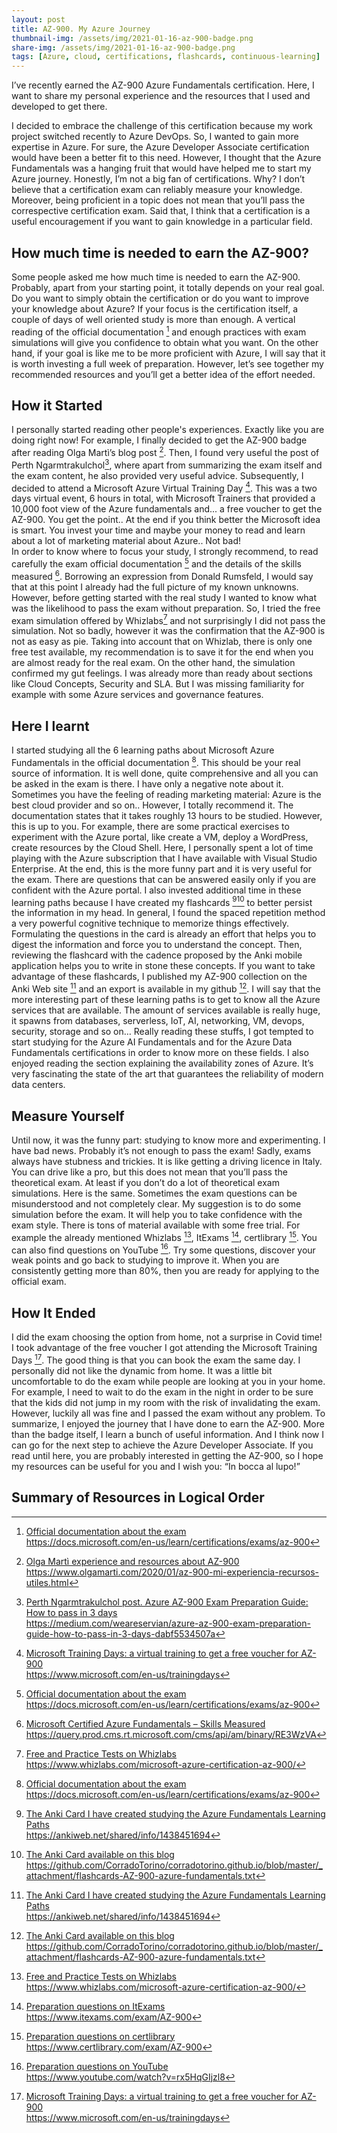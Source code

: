 ```yaml
---
layout: post
title: AZ-900. My Azure Journey
thumbnail-img: /assets/img/2021-01-16-az-900-badge.png
share-img: /assets/img/2021-01-16-az-900-badge.png
tags: [Azure, cloud, certifications, flashcards, continuous-learning]
---
```

I’ve recently earned the AZ-900 Azure Fundamentals certification. Here, I want to share my personal experience and the resources that I used and developed to get there.

I decided to embrace the challenge of this certification because my work project switched recently to Azure DevOps. So, I wanted to gain more expertise in Azure. For sure, the Azure Developer Associate certification would have been a better fit to this need. However, I thought that the Azure Fundamentals was a hanging fruit that would have helped me to start my Azure journey. Honestly, I’m not a big fan of certifications. Why? I don’t believe that a certification exam can reliably measure your knowledge. Moreover, being proficient in a topic does not mean that you’ll pass the correspective certification exam. Said that, I think that a certification is a useful encouragement if you want to gain knowledge in a particular field.

## How much time is needed to earn the AZ-900?

Some people asked me how much time is needed to earn the AZ-900. Probably, apart from your starting point, it totally depends on your real goal. Do you want to simply obtain the certification or do you want to improve your knowledge about Azure? If your focus is the certification itself, a couple of days of well oriented study is more than enough. A vertical reading of the official documentation [^4] and enough practices with exam simulations will give you confidence to obtain what you want. On the other hand, if your goal is like me to be more proficient with Azure, I will say that it is worth investing a full week of preparation. However, let’s see together my recommended resources and you’ll get a better idea of the effort needed.

## How it Started

I personally started reading other people's experiences. Exactly like you are doing right now! For example, I finally decided to get the AZ-900 badge after reading Olga Martì’s blog post [^1]. Then, I found very useful the post of Perth Ngarmtrakulchol[^2], where apart from summarizing the exam itself and the exam content, he also provided very useful advice. Subsequently, I decided to attend a Microsoft Azure Virtual Training Day [^3]. This was a two days virtual event, 6 hours in total, with Microsoft Trainers that provided a 10,000 foot view of the Azure fundamentals and... a free voucher to get the AZ-900. You get the point.. At the end if you think better the Microsoft idea is smart. You invest your time and maybe your money to read and learn about a lot of marketing material about Azure.. Not bad!  
In order to know where to focus your study, I strongly recommend, to read carefully the exam official documentation [^4] and the details of the skills measured [^5].
Borrowing an expression from Donald Rumsfeld, I would say that at this point I already had the full picture of my known unknowns. However, before getting started with the real study I wanted to know what was the likelihood to pass the exam without preparation. So, I tried the free exam simulation offered by Whizlabs[^6] and not surprisingly I did not pass the simulation. Not so badly, however it was the confirmation that the AZ-900 is not as easy as pie. Taking into account that on Whizlab, there is only one free test available, my recommendation is to save it for the end when you are almost ready for the real exam. On the other hand, the simulation confirmed my gut feelings. I was already more than ready about sections like Cloud Concepts, Security and SLA. But I was missing familiarity for example with some Azure services and governance features. 

## Here I learnt

I started studying all the 6 learning paths about Microsoft Azure Fundamentals in the official documentation [^4]. This should be your real source of information. It is well done, quite comprehensive and all you can be asked in the exam is there. I have only a negative note about it. Sometimes you have the feeling of reading marketing material: Azure is the best cloud provider and so on.. However, I totally recommend it. The documentation states that it takes roughly 13 hours to be studied. However, this is up to you. For example, there are some practical exercises to experiment with the Azure portal, like create a VM, deploy a WordPress, create resources by the Cloud Shell. Here, I personally spent a lot of time playing with the Azure subscription that I have available with Visual Studio Enterprise. At the end, this is the more funny part and it is very useful for the exam. There are questions that can be answered easily only if you are confident with the Azure portal. 
I also invested additional time in these learning paths because I have created my flashcards [^7][^8] to better persist the information in my head. In general, I found the spaced repetition method a very powerful cognitive technique to memorize things effectively. Formulating the questions in the card is already an effort that helps you to digest the information and force you to understand the concept. Then, reviewing the flashcard with the cadence proposed by the Anki mobile application helps you to write in stone these concepts. If you want to take advantage of these flashcards, I published my AZ-900 collection on the Anki Web site [^7] and an export is available in my github [^8]. 
I will say that the more interesting part of these learning paths is to get to know all the Azure services that are available. The amount of services available is really huge, it spawns from databases, serverless, IoT, AI, networking, VM, devops, security, storage and so on… Really reading these stuffs, I got tempted to start studying for the Azure AI Fundamentals and for the Azure Data Fundamentals certifications in order to know more on these fields. I also enjoyed reading the section explaining the availability zones of Azure. It’s very fascinating the state of the art that guarantees the reliability of modern data centers. 

## Measure Yourself
Until now, it was the funny part: studying to know more and experimenting. I have bad news. Probably it’s not enough to pass the exam! Sadly, exams always have stubness and trickies. It is like  getting a driving licence in Italy. You can drive like a pro, but this does not mean that you’ll pass the theoretical exam. At least if  you don’t do a lot of theoretical exam simulations. Here is the same. Sometimes the exam questions can be misunderstood and not completely clear. My suggestion is to do some simulation before the exam. It will help you to take confidence with the exam style. There is tons of material available with some free trial. For example the already mentioned Whizlabs [^6], ItExams [^9], certlibrary [^10]. You can also find questions on YouTube [^11]. Try some questions, discover your weak points and go back to studying to improve it. When you are consistently getting more than 80%, then you are ready for applying to the official exam.

## How It Ended
I did the exam choosing the option from home, not a surprise in Covid time! I took advantage of the free voucher I got attending the Microsoft Training Days [^3]. The good thing is that you can book the exam the same day. I personally did not like the dynamic from home. It was a little bit uncomfortable to do the exam while people are looking at you in your home. For example, I need to wait to do the exam in the night in order to be sure that the kids did not jump in my room with the risk of invalidating the exam. However, luckily all was fine and I passed the exam without any problem.
To summarize, I enjoyed the journey that I have done to earn the AZ-900. More than the badge itself, I learn a bunch of useful information. And I think now I can go for the next step to achieve the Azure Developer Associate. If you read until here, you are probably interested in getting the AZ-900, so I hope my resources can be useful for you and I wish you: “In bocca al lupo!”

## Summary of Resources in Logical Order

[^1]: [ Olga Martì experience and resources about AZ-900 <br>](https://www.olgamarti.com/2020/01/az-900-mi-experiencia-recursos-utiles.html) https://www.olgamarti.com/2020/01/az-900-mi-experiencia-recursos-utiles.html
[^2]: [ Perth Ngarmtrakulchol post. Azure AZ-900 Exam Preparation Guide: How to pass in 3 days <br>](https://medium.com/weareservian/azure-az-900-exam-preparation-guide-how-to-pass-in-3-days-dabf5534507a) https://medium.com/weareservian/azure-az-900-exam-preparation-guide-how-to-pass-in-3-days-dabf5534507a
[^3]: [ Microsoft Training Days: a virtual training to get a free voucher for AZ-900 <br>](https://www.microsoft.com/en-us/trainingdays) https://www.microsoft.com/en-us/trainingdays
[^4]: [ Official documentation about the exam <br>](https://docs.microsoft.com/en-us/learn/certifications/exams/az-900) https://docs.microsoft.com/en-us/learn/certifications/exams/az-900
[^5]: [ Microsoft Certified Azure Fundamentals – Skills Measured <br>](https://query.prod.cms.rt.microsoft.com/cms/api/am/binary/RE3WzVA) https://query.prod.cms.rt.microsoft.com/cms/api/am/binary/RE3WzVA
[^6]: [ Free and Practice Tests on Whizlabs <br>](https://www.whizlabs.com/microsoft-azure-certification-az-900/) https://www.whizlabs.com/microsoft-azure-certification-az-900/
[^7]: [ The Anki Card I have created studying the Azure Fundamentals Learning Paths <br>](https://ankiweb.net/shared/info/1438451694) https://ankiweb.net/shared/info/1438451694
[^8]: [ The Anki Card available on this blog <br>](https://github.com/CorradoTorino/corradotorino.github.io/blob/master/_attachment/flashcards-AZ-900-azure-fundamentals.txt) https://github.com/CorradoTorino/corradotorino.github.io/blob/master/_attachment/flashcards-AZ-900-azure-fundamentals.txt
[^9]: [ Preparation questions on ItExams <br>](https://www.itexams.com/exam/AZ-900) https://www.itexams.com/exam/AZ-900
[^10]: [ Preparation questions on certlibrary <br>](https://www.certlibrary.com/exam/AZ-900) https://www.certlibrary.com/exam/AZ-900
[^11]: [ Preparation questions on YouTube <br>](https://www.youtube.com/watch?v=rx5HqGIjzl8) https://www.youtube.com/watch?v=rx5HqGIjzl8
[^12]: [ Preparation questions on MindHub <br>](https://eu1.mindhub.com/az-900-microsoft-azure-fundamentals-microsoft-official-practice-test/p/MU-AZ-900?utm_source%3Dmicrosoft%26utm_medium%3Dcertpage%26utm_campaign%3Dmsofficialpractice) https://eu1.mindhub.com/az-900-microsoft-azure-fundamentals-microsoft-official-practice-test/p/MU-AZ-900?utm_source%3Dmicrosoft%26utm_medium%3Dcertpage%26utm_campaign%3Dmsofficialpractice